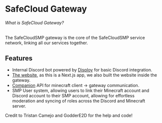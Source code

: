 # SafeCloud Gateway

###### What is SafeCloud Gateway?

The SafeCloudSMP gateway is the core of the SafeCloudSMP service network, linking all our services together.

## Features

- Internal Discord bot powered by [Disploy](https://disploy.dev) for basic Discord integration.
- [The website](https://safecloud.quest), as this is a Next.js app, we also built the website inside the gateway.
- [Companion](https://safecloud.quest/companion) API for minecraft client -> gateway communication. 
- SMP User system, allowing users to link their Minecraft account and Discord account to their SMP account, allowing for effortless moderation and syncing of roles across the Discord and Minecraft server.

Credit to Tristan Camejo and GodderE2D for the help and code!
